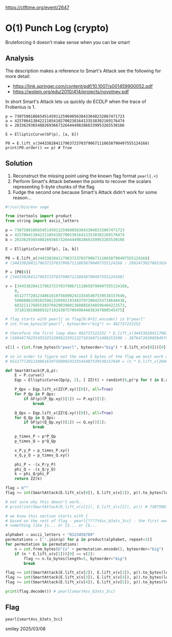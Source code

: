 https://ctftime.org/event/2647

# O(1) Punch Log (crypto)

Bruteforcing it doesn't make sense when you can be smart

## Analysis

The description makes a reference to Smart's Attack see the following for more detail:

   * https://link.springer.com/content/pdf/10.1007/s001459900052.pdf
   * https://wstein.org/edu/2010/414/projects/novotney.pdf

In short Smart's Attack lets us quickly do ECDLP when the trace of Frobenius is 1.

```sage
p = 730750818665451459112596905638433048232067471723
a = 425706413842211054102700238164133538302169176474
b = 203362936548826936673264444982866339953265530166

E = EllipticCurve(GF(p), [a, b])

P0 = E.lift_x(344338284117963723703790671118658790497555124168)
print(P0.order() == p) # True
```

## Solution

1) Reconstruct the missing point using the known flag format `pearl{.+}`
2) Perform Smart's Attack between the points to recover the scalars representing 5-byte chunks of the flag
3) Fudge the second one because Smart's Attack didn't work for some reason...

```python
#!/usr/bin/env sage

from itertools import product
from string import ascii_letters

p = 730750818665451459112596905638433048232067471723
a = 425706413842211054102700238164133538302169176474
b = 203362936548826936673264444982866339953265530166

E = EllipticCurve(GF(p), [a, b])

P0 = E.lift_x(344338284117963723703790671118658790497555124168)
# (344338284117963723703790671118658790497555124168 : 299247302786516342875640670883006145903525200231 : 1)

P = [P0[0]]
# [344338284117963723703790671118658790497555124168]

v = [344338284117963723703790671118658790497555124168,
    0,
    651277720123486161075689024333545407539538157640,
    500080632050259613269921934837973984254718648438,
    683211176955383769290398013608858348596484221573,
    37103301988693271924307570949844036347800545475]

# flag starts with pearl{ so flag[0:0+5].encode() is b"pearl"
# int.from_bytes(b"pearl", byteorder="big") => 482737222252

# therefore the first loop does 482737222252 * E.lift_x(344338284117963723703790671118658790497555124168)
# (260447762554553251289922391132710160711408253100 : 287647263905849746687673733989246770792331331885 : 1)

v[1] = (int.from_bytes(b"pearl", byteorder="big") * E.lift_x(v[0]))[0]

# so in order to figure out the next 5 bytes of the flag we must work out n given
# 651277720123486161075689024333545407539538157640 = (n * E.lift_x(260447762554553251289922391132710160711408253100))[0]

def SmartAttack(P,Q,p):
    E = P.curve()
    Eqp = EllipticCurve(Qp(p, 2), [ ZZ(t) + randint(0,p)*p for t in E.a_invariants() ])

    P_Qps = Eqp.lift_x(ZZ(P.xy()[0]), all=True)
    for P_Qp in P_Qps:
        if GF(p)(P_Qp.xy()[1]) == P.xy()[1]:
            break

    Q_Qps = Eqp.lift_x(ZZ(Q.xy()[0]), all=True)
    for Q_Qp in Q_Qps:
        if GF(p)(Q_Qp.xy()[1]) == Q.xy()[1]:
            break

    p_times_P = p*P_Qp
    p_times_Q = p*Q_Qp

    x_P,y_P = p_times_P.xy()
    x_Q,y_Q = p_times_Q.xy()

    phi_P = -(x_P/y_P)
    phi_Q = -(x_Q/y_Q)
    k = phi_Q/phi_P
    return ZZ(k)

flag = b""
flag += int(SmartAttack(E.lift_x(v[0]), E.lift_x(v[1]), p)).to_bytes(length=5, byteorder="big")

# not sure why this doesn't work..
# print(int(SmartAttack(E.lift_x(v[1]), E.lift_x(v[2]), p))) # 730750818665451459112596905638433047701849946105

# we know this section starts with {
# based on the rest of flag - pearl{????t4ss_b3ats_3cc} - the first word is probably a variation on smartass
# something like {s... or {S... or {$...

alphabet = ascii_letters + "0123456789"
permutations = [''.join(p) for p in product(alphabet, repeat=3)]
for permutation in permutations:
    n = int.from_bytes(b"{s" + permutation.encode(), byteorder="big")
    if (n * E.lift_x(v[1]))[0] == v[2]:
        flag += n.to_bytes(length=5, byteorder="big")
        break

flag += int(SmartAttack(E.lift_x(v[2]), E.lift_x(v[3]), p)).to_bytes(length=5, byteorder="big")
flag += int(SmartAttack(E.lift_x(v[3]), E.lift_x(v[4]), p)).to_bytes(length=5, byteorder="big")
flag += int(SmartAttack(E.lift_x(v[4]), E.lift_x(v[5]), p)).to_bytes(length=5, byteorder="big")

print(flag.decode()) # pearl{smart4ss_b3ats_3cc}
```

## Flag
`pearl{smart4ss_b3ats_3cc}`

smiley 2025/03/08
